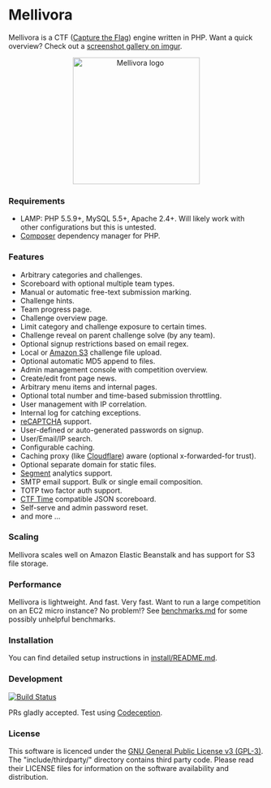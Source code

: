Mellivora
=========

Mellivora is a CTF ([Capture the Flag](https://en.wikipedia.org/wiki/Capture_the_flag#Computer_security)) engine written in PHP. Want a quick overview? Check out a [screenshot gallery on imgur](http://mellivora.imgur.com/).

<p align="center">
  <img src="https://cdn.rawgit.com/Nakiami/mellivora/e1a47ff10ab55e67d8cf6bda001491d5c7867fc8/htdocs/img/mellivora.svg" width="250" alt="Mellivora logo"/>
</p>

### Requirements
- LAMP: PHP 5.5.9+, MySQL 5.5+, Apache 2.4+. Will likely work with other configurations but this is untested.
- [Composer](https://getcomposer.org/) dependency manager for PHP.

### Features
- Arbitrary categories and challenges.
- Scoreboard with optional multiple team types.
- Manual or automatic free-text submission marking.
- Challenge hints.
- Team progress page.
- Challenge overview page.
- Limit category and challenge exposure to certain times.
- Challenge reveal on parent challenge solve (by any team).
- Optional signup restrictions based on email regex.
- Local or [Amazon S3](https://aws.amazon.com/s3/) challenge file upload.
- Optional automatic MD5 append to files.
- Admin management console with competition overview.
- Create/edit front page news.
- Arbitrary menu items and internal pages.
- Optional total number and time-based submission throttling.
- User management with IP correlation.
- Internal log for catching exceptions.
- [reCAPTCHA](https://www.google.com/recaptcha/) support.
- User-defined or auto-generated passwords on signup.
- User/Email/IP search.
- Configurable caching.
- Caching proxy (like [Cloudflare](https://www.cloudflare.com/)) aware (optional x-forwarded-for trust).
- Optional separate domain for static files.
- [Segment](https://segment.com/) analytics support.
- SMTP email support. Bulk or single email composition.
- TOTP two factor auth support.
- [CTF Time](https://ctftime.org/) compatible JSON scoreboard.
- Self-serve and admin password reset.
- and more ...

### Scaling
Mellivora scales well on Amazon Elastic Beanstalk and has support for S3 file storage.

### Performance
Mellivora is lightweight. And fast. Very fast. Want to run a large competition on an EC2 micro instance? No problem!? See [benchmarks.md](benchmarks.md) for some possibly unhelpful benchmarks.

### Installation
You can find detailed setup instructions in [install/README.md](install/README.md).

### Development
[![Build Status](https://travis-ci.org/Nakiami/mellivora.svg?branch=master)](https://travis-ci.org/Nakiami/mellivora)

PRs gladly accepted. Test using [Codeception](http://codeception.com/).

### License
This software is licenced under the [GNU General Public License v3 (GPL-3)](http://www.tldrlegal.com/license/gnu-general-public-license-v3-%28gpl-3%29). The "include/thirdparty/" directory contains third party code. Please read their LICENSE files for information on the software availability and distribution.
